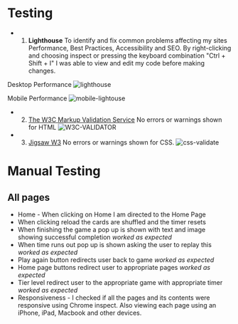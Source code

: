 # Testing

* 1. __Lighthouse__
 To identify and fix common problems affecting my sites Performance, Best Practices, Accessibility and SEO. By right-clicking and choosing inspect or
pressing the keyboard combination "Ctrl + Shift + I" I was able to view and edit my code before making changes.

Desktop Performance
![lighthouse](https://user-images.githubusercontent.com/79915855/130340311-a12a670f-4ef7-4c9d-be2f-13bea8c15dca.jpg)



Mobile Performance
![mobile-lightouse](https://user-images.githubusercontent.com/79915855/130340310-7a804b9e-29fe-4158-a3de-4487f1ed0e3a.jpg)

* 2. [The W3C Markup Validation Service](https://validator.w3.org/)
No errors or warnings shown for HTML
![W3C-VALIDATOR](https://user-images.githubusercontent.com/79915855/130340361-66852234-ee27-403b-a9e6-074e297cea78.jpg)




* 3. [Jigsaw W3](https://jigsaw.w3.org/css-validator/)
No errors or warnings shown for CSS.
![css-validate](https://user-images.githubusercontent.com/79915855/130340360-1e15665c-3d41-47b0-8d98-914fc15ccd36.jpg)

# Manual Testing

## All pages

* Home - When clicking on Home I am directed to the Home Page
* When clicking reload the cards are shuffled and the timer resets
* When finishing the game a pop up is shown with text and image showing successful completion _worked as expected_
* When time runs out pop up is shown asking the user to replay this _worked as expected_
* Play again button redirects user back to game _worked as expected_
* Home page buttons redirect user to appropriate pages _worked as expected_
* Tier level redirect user to the appropriate game with appropriate timer _worked as expected_
* Responsiveness - I checked if all the pages and its contents were responsive using Chrome inspect. Also viewing each page using an iPhone, iPad, Macbook and other devices. 


